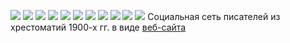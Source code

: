 ![](https://github.com/calturins/calturins/blob/master/1800.png)
![](https://github.com/calturins/calturins/blob/master/1810.png)
![](https://github.com/calturins/calturins/blob/master/1820.png)
![](https://github.com/calturins/calturins/blob/master/1830.png)
![](https://github.com/calturins/calturins/blob/master/1840.png)
![](https://github.com/calturins/calturins/blob/master/1850.png)
![](https://github.com/calturins/calturins/blob/master/1860.png)
![](https://github.com/calturins/calturins/blob/master/1870.png)
![](https://github.com/calturins/calturins/blob/master/1880.png)
![](https://github.com/calturins/calturins/blob/master/1890.png)
![](https://github.com/calturins/calturins/blob/master/1900.png)
Социальная сеть писателей из хрестоматий 1900-х гг. в виде [веб-сайта](https://calturins.github.io/russian_anthologies "веб-сайта")
